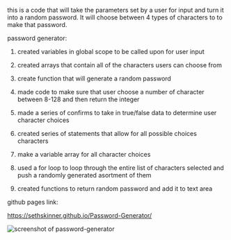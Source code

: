 this is a code that will take the parameters set by a user for input and turn it into a random password. It will choose between 4 types
of characters to to make that password.

password generator:

1) created variables in global scope to be called upon for user input

2) created arrays that contain all of the characters users can choose from

3) create function that will generate a random password

4) made code to make sure that user choose a number of character between 8-128 and then return the integer

5) made a series of confirms to take in true/false data to determine user character choices

6) created series of statements that allow for all possible choices characters

7) make a variable array for all character choices

8) used a for loop to loop through the entire list of characters selected and push a randomly generated asortment of them

9) created functions to return random password and add it to text area

github pages link:

https://sethskinner.github.io/Password-Generator/

![screenshot of password-generator](https://lh3.googleusercontent.com/ArP9jT3T5nEKetPQvmn5ZMvH5kwrA--z-LCbqgwxalLcKlLFun4-OUJ0w8Xg6qVIChO-hAvhrNnbFljTKY5JBY_8V-PyGIb-KDF5lhkMLNC2y72hb9VgJC1b3QQb4TaBWFe5q4xe_Flr25l-fnC7-X1KP4rByz5nZPIYadSzSY-NvNmL_JxVeoleVZSiVTiiRQ5dyYATQeRfBDUGSkouaIrDyhSsqsrwlGDTqKToVvAeqb2chgzNeuRtV25OP3ynnpovEK_0ocUHEMNEoGRD2BZouQkHFi6wwxvUQVpIldRlXfqKNSGfzEeZxn0Sak-ID8yE4LGjpYSznoZNQsDramsAB5q4gIsSTsJ2JucT8ANtVsZGqDo_1VPB-XNjx_i-5x1mlwIa7D1Uc5U1IW2uvCOoRatiIprgIs9_trju8j1nrUlPwRHfbAqghONFRZop6cvPNAY0enyo5IUwi4o87ll879avS2ucU4O3BsrwV3AO-xpWGRAn936HX7yqBW9emxoMk5B785LOv6YA3cX551AwuzioGBEXSDkn2X4ZyrRrXeMiB9zY-4MTAkWH3KnbhEcJ6uJjniPWNJ6_ZAdfa9XalAGd92vBWCA3ABRh7-46urTCLOZ7HVfYoMXbiLp3W60SM7tmzoMITdZjfKfTyOoKbRkjA3fYUBuTW_vDa15ekQenjbBAVvm3CwR2=w1723-h969-no?authuser=0)
